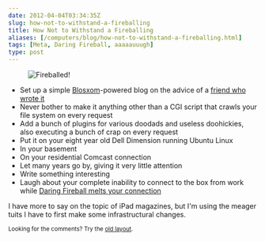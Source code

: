 ```yaml
--- 
date: 2012-04-04T03:34:35Z
slug: how-not-to-withstand-a-fireballing
title: How Not to Withstand a Fireballing
aliases: [/computers/blog/how-not-to-withstand-a-fireballing.html]
tags: [Meta, Daring Fireball, aaaaauuugh]
type: post
---
```


<figure><img src="/2012/04/how-not-to-withstand-a-fireballing/fireballed.png" alt="Fireballed!" title="Yeah, hovering along at 50-200 hits a day, and then, BAM!" /></figure>

<ul>
<li>Set up a simple <a href="http://blosxom.sourceforge.net/">Blosxom</a>-powered blog on the advice of a <a href="http://raelity.org/">friend who wrote it</a></li>
<li>Never bother to make it anything other than a CGI script that crawls your file system on every request</li>
<li>Add a bunch of plugins for various doodads and useless doohickies, also executing a bunch of crap on every request</li>
<li>Put it on your eight year old Dell Dimension running Ubuntu Linux</li>
<li>In your basement</li>
<li>On your residential Comcast connection</li>
<li>Let many years go by, giving it very little attention</li>
<li>Write something interesting</li>
<li>Laugh about your complete inability to connect to the box from work while <a href="http://daringfireball.net/linked/2012/03/29/conde-nast">Daring Fireball melts your connection</a></li>
</ul>

<p>I have more to say on the topic of iPad magazines, but I'm using the meager tuits I have to first make some infrastructural changes.</p>

<p class="past"><small>Looking for the comments? Try the <a rel="nofollow" href="//past.justatheory.com/computers/blog/how-not-to-withstand-a-fireballing.html">old layout</a>.</small></p>
